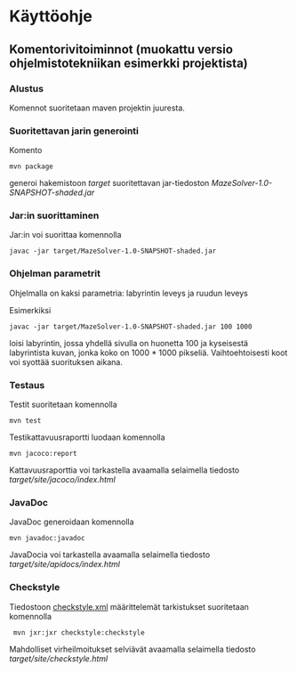 # Käyttöohje

## Komentorivitoiminnot (muokattu versio ohjelmistotekniikan esimerkki projektista)

### Alustus

Komennot suoritetaan maven projektin juuresta.

### Suoritettavan jarin generointi

Komento

```
mvn package
```

generoi hakemistoon _target_ suoritettavan jar-tiedoston _MazeSolver-1.0-SNAPSHOT-shaded.jar_

### Jar:in suorittaminen

Jar:in voi suorittaa komennolla
```
javac -jar target/MazeSolver-1.0-SNAPSHOT-shaded.jar
```
### Ohjelman parametrit

Ohjelmalla on kaksi parametria: labyrintin leveys ja ruudun leveys  

Esimerkiksi
```
javac -jar target/MazeSolver-1.0-SNAPSHOT-shaded.jar 100 1000
```
loisi labyrintin, jossa yhdellä sivulla on huonetta 100 ja kyseisestä labyrintista kuvan, jonka koko on 1000 * 1000 pikseliä.
Vaihtoehtoisesti koot voi syottää suorituksen aikana.

### Testaus

Testit suoritetaan komennolla

```
mvn test
```

Testikattavuusraportti luodaan komennolla

```
mvn jacoco:report
```

Kattavuusraporttia voi tarkastella avaamalla selaimella tiedosto _target/site/jacoco/index.html_



### JavaDoc

JavaDoc generoidaan komennolla

```
mvn javadoc:javadoc
```

JavaDocia voi tarkastella avaamalla selaimella tiedosto _target/site/apidocs/index.html_

### Checkstyle

Tiedostoon [checkstyle.xml](https://github.com/mluukkai/OtmTodoApp/blob/master/checkstyle.xml) määrittelemät tarkistukset suoritetaan komennolla

```
 mvn jxr:jxr checkstyle:checkstyle
```

Mahdolliset virheilmoitukset selviävät avaamalla selaimella tiedosto _target/site/checkstyle.html_
